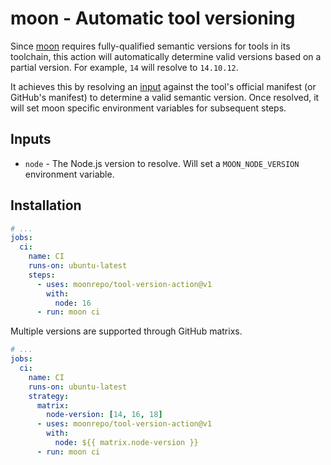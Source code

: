 # moon - Automatic tool versioning

Since [moon](https://github.com/moonrepo/moon) requires fully-qualified semantic versions for tools
in its toolchain, this action will automatically determine valid versions based on a partial
version. For example, `14` will resolve to `14.10.12`.

It achieves this by resolving an [input](#inputs) against the tool's official manifest (or GitHub's
manifest) to determine a valid semantic version. Once resolved, it will set moon specific
environment variables for subsequent steps.

## Inputs

- `node` - The Node.js version to resolve. Will set a `MOON_NODE_VERSION` environment variable.

## Installation

```yaml
# ...
jobs:
  ci:
    name: CI
    runs-on: ubuntu-latest
    steps:
      - uses: moonrepo/tool-version-action@v1
        with:
          node: 16
      - run: moon ci
```

Multiple versions are supported through GitHub matrixs.

```yaml
# ...
jobs:
  ci:
    name: CI
    runs-on: ubuntu-latest
    strategy:
      matrix:
        node-version: [14, 16, 18]
      - uses: moonrepo/tool-version-action@v1
        with:
          node: ${{ matrix.node-version }}
      - run: moon ci
```
